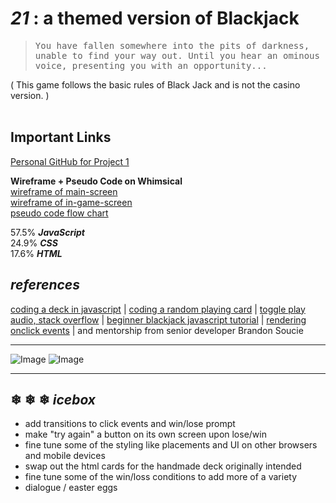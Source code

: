 
# *21* : a themed version of Blackjack
><samp>You have fallen somewhere into the pits of darkness, unable to find your way out. Until you hear an ominous voice,
presenting you with an opportunity...</samp>

( This game follows the basic rules of Black Jack and is not the casino version. )<br><br>

## Important Links
[Personal GitHub for Project 1](https://github.com/akhthomas/PROJ1)

<b>Wireframe + Pseudo Code on Whimsical</b> <br>
[wireframe of main-screen](https://whimsical.com/21-main-screen-wireframe-5v5xLtBxbyz2ew6fwqsxPt@2Ux7TurymNGHvNSeN9pK)
<br>[wireframe of in-game-screen](https://whimsical.com/21-in-game-wireframe-GcL2bWqdPgiB3BKR9nLyrb@2Ux7TurymNKvwppvfPiF)
<br>[pseudo code flow chart](https://whimsical.com/pseudo-code-FrYTqLGT7PSieJP7n64S4L)


57.5% ***JavaScript***<br>24.9% ***CSS*** <br>
17.6% ***HTML*** 

## ***references***
[coding a deck in javascript](https://www.thatsoftwaredude.com/content/6196/coding-a-card-deck-in-javascript) | [coding a random playing card](https://w3collective.com/random-playing-card-javascript/) | [toggle play audio, stack overflow](https://stackoverflow.com/questions/27368778/how-to-toggle-audio-play-pause-with-one-button-or-link) | [beginner blackjack javascript tutorial](https://codesandbox.io/s/javascript-beginner-tutorial-blackjack-epegw?from-embed=&file=/src/index.js) | [rendering onclick events](https://betterprogramming.pub/rendering-components-in-onclick-events-in-react-bc0d7b54e1cd) | and mentorship from senior developer Brandon Soucie 

***
![Image](https://i.imgur.com/rOTcrFR.png)
![Image](https://i.imgur.com/KIyh4SG.png)
***
## &#10052; &#10052; &#10052; ***icebox*** 
- add transitions to click events and win/lose prompt
- make "try again" a button on its own screen upon lose/win
- fine tune some of the styling like placements and UI on other browsers and mobile devices
- swap out the html cards for the handmade deck originally intended
- fine tune some of the win/loss conditions to add more of a variety
- dialogue / easter eggs 
